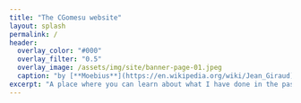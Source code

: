 ```yaml
---
title: "The CGomesu website"
layout: splash
permalink: /
header:
  overlay_color: "#000"
  overlay_filter: "0.5"
  overlay_image: /assets/img/site/banner-page-01.jpeg
  caption: "by [**Moebius**](https://en.wikipedia.org/wiki/Jean_Giraud)"
excerpt: "A place where you can learn about what I have done in the past, the projects I am currently involved with, my hobbies, and more..."
---
```


